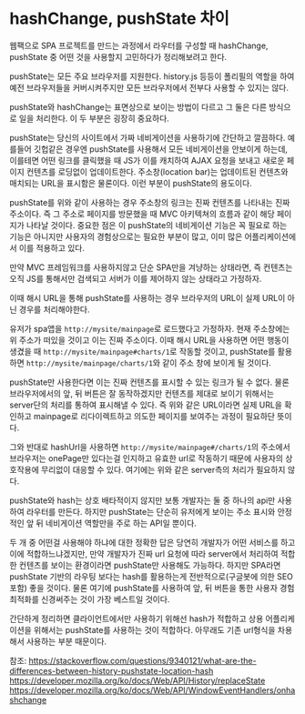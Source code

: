 # hashChange, pushState 차이

웹팩으로 SPA 프로젝트를 만드는 과정에서 라우터를 구성할 때 hashChange, pushState 중 어떤 것을 사용할지 고민하다가 정리해보려고 한다.

pushState는 모든 주요 브라우저를 지원한다. history.js 등등이 폴리필의 역할을 하여 예전 브라우저들을 커버시켜주지만 모든 브라우저에서 전부다 사용할 수 있지는 않다.

pushState와 hashChange는 표면상으로 보이는 방법이 다르고 그 둘은 다른 방식으로 일을 처리한다. 이 두 부분은 굉장히 중요하다.

pushState는 당신의 사이트에서 가짜 네비게이션을 사용하기에 간단하고 깔끔하다. 예를들어 깃헙같은 경우엔 pushState를 사용해서 모든 네비게이션을 안보이게 하는데, 이를테면 어떤 링크를 클릭했을 때 JS가 이를 캐치하여 AJAX 요청을 보내고 새로운 페이지 컨텐츠를 로딩없이 업데이트한다. 주소창(location bar)는 업데이트된 컨텐츠와 매치되는 URL을 표시함은 물론이다. 이런 부분이 pushState의 용도이다.

pushState를 위와 같이 사용하는 경우 주소창의 링크는 진짜 컨텐츠를 나타내는 진짜 주소이다. 즉 그 주소로 페이지를 방문했을 때 MVC 아키텍쳐의 흐름과 같이 해당 페이지가 나타날 것이다. 중요한 점은 이 pushState의 네비게이션 기능은 꼭 필요로 하는 기능은 아니지만 사용자의 경험상으로는 필요한 부분이 많고, 이미 많은 어플리케이션에서 이를 적용하고 있다.

만약 MVC 프레임워크를 사용하지않고 단순 SPA만을 겨냥하는 상태라면, 즉 컨텐츠는 오직 JS를 통해서만 검색되고 서버가 이를 제어하지 않는 상태라고 가정하자.

이때 해시 URL을 통해 pushState를 사용하는 경우 브라우저의 URL이 실제 URL이 아닌 경우를 처리해야한다.

유저가 spa앱을 `http://mysite/mainpage`로 로드했다고 가정하자. 현재 주소창에는 위 주소가 떠있을 것이고 이는 진짜 주소이다. 이때 해시 URL을 사용하면 어떤 행동이 생겼을 때 `http://mysite/mainpage#charts/1`로 작동할 것이고,
pushState를 활용하면 `http://mysite/mainpage/charts/1`와 같이 주소 창에 보이게 될 것이다.

pushState만 사용한다면 이는 진짜 컨텐츠를 표시할 수 있는 링크가 될 수 없다. 물론 브라우저에서의 앞, 뒤 버튼은 잘 동작하겠지만 컨텐츠를 제대로 보이기 위해서는 server단의 처리를 통하여 표시해낼 수 있다. 즉 위와 같은 URL이라면 실제 URL을 확인하고 mainpage로 리다이렉트하고 의도한 페이지를 보여주는 과정이 필요하단 뜻이다.

그와 반대로 hashUrl을 사용하면 `http://mysite/mainpage#/charts/1`의 주소에서 브라우저는 onePage만 있다는걸 인지하고 유효한 url로 작동하기 때문에 사용자의 상호작용에 무리없이 대응할 수 있다. 여기에는 위와 같은 server측의 처리가 필요하지 않다.

pushState와 hash는 상호 배타적이지 않지만 보통 개발자는 둘 중 하나의 api만 사용하여 라우터를 만든다. 하지만 pushState는 단순히 유저에게 보이는 주소 표시와 안정적인 앞 뒤 네비게이션 역할만을 주로 하는 API일 뿐이다.

두 개 중 어떤걸 사용해야 하냐에 대한 정확한 답은 당연히 개발자가 어떤 서비스를 하고 이에 적합하느냐겠지만, 만약 개발자가 진짜 url 요청에 따라 server에서 처리하여 적합한 컨텐츠를 보이는 환경이라면 pushState만 사용해도 가능하다. 하지만 SPA라면 pushState 기반의 라우팅 보다는 hash를 활용하는게 전반적으로(구글봇에 의한 SEO 포함) 좋을 것이다. 물론 여기에 pushState를 사용하여 앞, 뒤 버튼을 통한 사용자 경험 최적화를 신경써주는 것이 가장 베스트일 것이다.

간단하게 정리하면 클라이언트에서만 사용하기 위해선 hash가 적합하고 상용 어플리케이션을 위해서는 pushState를 사용하는 것이 적합하다. 아무래도 기존 url형식을 차용해서 사용하는 부분 때문이다.

참조:
https://stackoverflow.com/questions/9340121/what-are-the-differences-between-history-pushstate-location-hash
https://developer.mozilla.org/ko/docs/Web/API/History/replaceState
https://developer.mozilla.org/ko/docs/Web/API/WindowEventHandlers/onhashchange
